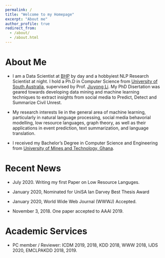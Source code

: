 ```yaml
---
permalink: /
title: "Welcome to my Homepage"
excerpt: "About me"
author_profile: true
redirect_from: 
  - /about/
  - /about.html
---
```






# About Me
* I am a Data Scientist at [BHP](https://www.bhp.com/) by day and a hobbyiest NLP Research Scientist at night. I hold a Ph.D in Computer Science from [University of South Australia](https://www.unisa.edu.au/), supervised by Prof. [Jiuyong Li](https://people.unisa.edu.au/Jiuyong.Li). My PhD Disertation was geared towards developing data mining and machine learning techniques to extract insights from social media  to Predict, Detect and Summarize Civil Unrest.
<!-- [[Curriculum Vitae](http://lantaoyu.com/files/lantaoyu_cv.pdf)] [[Google Scholar](https://scholar.google.com/citations?user=Ixg9n-EAAAAJ&hl=en)] -->

* My research interests lie in the general area of  machine learning, particularly in natural language processing, social media behavorial modelling, low resource languages, graph theory, as well as their applications in event prediction, text summarization, and language translation. 

* I received my Bachelor’s Degree in  Computer Science and Engineering from [University of Mines and Technology, Ghana](http://umat.edu.gh/). 

# Recent News
* July 2020. Writing my first  Paper on Low Resource Languges.

* January 2020, Nominated for UniSA Ian Darvey Best Thesis Award

* January 2020, World Wide Web Journal (WWWJ) Accepted.

* November 3, 2018. One paper accepted to AAAI 2019.

<!-- * August 9, 2017. I won the [Best Paper Award Honorable Mention](https://lantaoyu.github.io/files/sigir17-award.jpg) at [SIGIR 2017](http://sigir.org/sigir2017/program/awards/).
* August 6 - August 12, 2017. I attended the 40th International ACM SIGIR Conference on Research and Development in Information Retrieval held in Tokyo, Japan.
* July 26, 2017. I gave an [online talk](https://zhuanlan.zhihu.com/p/28151434) on ["Generative Adversarial Networks for Discrete Data"](http://lantaoyu.com/files/2017-07-26-gan-for-discrete-data.pdf) at [PaperWeekly](https://zhuanlan.zhihu.com/paperweekly).
* May 19, 2017. A paper titled "A Dynamic Attention Deep Model for Article Recommendation by Learning Human Editors’ Demonstration" was accepted to [KDD 2017](http://www.kdd.org/kdd2017/).
* April 19, 2017. I gave a [talk](http://lantaoyu.com/files/2017-04-19-gans-for-ir.pdf) on applying adversarial training techniques for information retrieval at Apex Lab, Shanghai Jiao Tong University.
* April 11, 2017. A paper titled "IRGAN: A Minimax Game for Unifying Generative and Discriminative Information Retrieval Models" was accepted to [SIGIR 2017](http://sigir.org/sigir2017/).
* February 4 - February 9, 2017. I attended the Thirty-First AAAI Conference on Artificial Intelligence held in San Francisco, California, US and gave a [talk](http://lantaoyu.com/files/2017-02-07-aaai-seqgan.pdf) on applying adversarial training for generating sequential data.
* November 11, 2016. A paper titled "SeqGAN: Sequence Generative Adversarial Nets with Policy Gradient" was accepted to [AAAI 2017](http://www.aaai.org/Conferences/AAAI/aaai17.php). -->

# Academic Services
* PC member / Reviewer: ICDM 2019, 2018, KDD 2018, WWW 2018, IJDS 2020, EMCLPAKDD 2018, 2019.

<!-- 
I grew up in Accra, Ghana, in a family of easy going ambitous folks. My love for research in Computer Science brought me to Australia in my early twenties to study a PhD in Data Mining and Machine Learning. After 3  exciting years of working on innovative NLP and ML research with the D2DCRC, I submitted my PhD Thesis with Distinction. Finishing my PhD brought me to a crossroad, where I was not too sure whether I wanted to in Industry or Academia. To have a feel of how working in the industry feels like, I move to the Brisbane to work as a Data Science Specialist with the largest mining company in world - BHP (yeap that happended, i feel blessed for that). 

To be Continued.....  -->